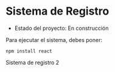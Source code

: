 <h1>  Sistema de Registro </h1>

- Estado del proyecto: En construcción

Para ejecutar el sistema, debes poner:

```npm install react```

Sistema de registro 2
